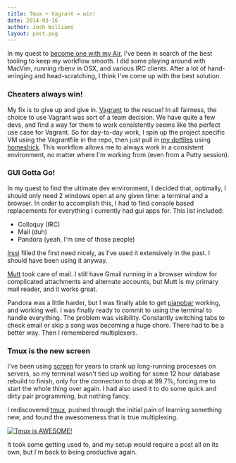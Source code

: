```yaml
---
title: Tmux + Vagrant = win!
date: 2014-03-16
author: Josh Williams
layout: post.pug
---
```

In my quest to [become one with my Air](/blog/2014/02/adapting-to-mac), I've been in
search of the best tooling to keep my workflow smooth.  I did some playing
around with MacVim, running rbenv in OSX, and various IRC clients.  After
a lot of hand-wringing and head-scratching, I think I've come up with the
best solution.

### Cheaters always win!

My fix is to give up and give in.  [Vagrant](https://www.vagrantup.com/) to
the rescue!  In all fairness, the choice to use Vagrant was sort of a team
decision.  We have quite a few devs, and find a way for them to work
consistently seems like the perfect use case for Vagrant.  So for
day-to-day work, I spin up the project specific VM using the Vagrantfile in
the repo, then just pull in [my dotfiles](https://github.com/t3hpr1m3/dotfiles)
using [homeshick](https://github.com/andsens/homeshick).  This workflow
allows me to always work in a consistent environment, no matter where I'm
working from (even from a Putty session).

<!--more-->

### GUI Gotta Go!

In my quest to find the ultimate dev environment, I decided that, optimally,
I should only need 2 windows open at any given time: a terminal and a browser.
In order to accomplish this, I had to find console based replacements for
everything I currently had gui apps for.  This list included:

* Colloquy (IRC)
* Mail (duh)
* Pandora (yeah, I'm one of those people)

[Irssi](http://irssi.org/) filled the first need nicely, as I've used it
extensively in the past.  I should have been using it anyway.

[Mutt](http://www.mutt.org/) took care of mail.  I still have Gmail running
in a browser window for complicated attachments and alternate accounts, but
Mutt is my primary mail reader, and it works great.

Pandora was a little harder, but I was finally able to get
[pianobar](http://6xq.net/projects/pianobar/) working, and working well.  I was
finally ready to commit to using the terminal to handle everything.  The
problem was visibility.  Constantly switching tabs to check email or skip a
song was becoming a huge chore.  There had to be a better way.  Then I remembered
multiplexers.

### Tmux is the new screen

I've been using [screen](http://www.gnu.org/software/screen/) for years to
crank up long-running processes on servers, so my terminal wasn't tied up
waiting for some 12 hour database rebuild to finish, only for the connection
to drop at 99.7%, forcing me to start the whole thing over again.  I had also
used it to do some quick and dirty pair programming, but nothing fancy.

I rediscovered [tmux](http://tmux.sourceforge.net/), pushed through the initial
pain of learning something new, and found the awesomeness that is true
multiplexing.

[![Tmux is AWESOME!](http://i.imgur.com/4helvtT.png)](http://i.imgur.com/4helvtT.png)

It took some getting used to, and my setup would require a post all on its own,
but I'm back to being productive again.
